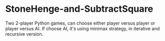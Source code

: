 # StoneHenge-and-SubtractSquare

Two 2-player Python games, can choose either player versus player or player versus AI. If choose AI, it's using minimax strategy, in iterative and recursive version.
